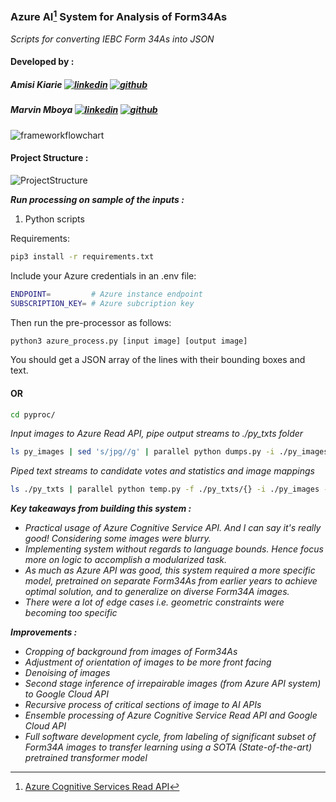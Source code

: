 ### Azure AI[^1] System for Analysis of Form34As 
 _Scripts for converting IEBC Form 34As into JSON_

#### Developed by :
##### Amisi Kiarie [![linkedin](https://img.shields.io/badge/LinkedIn-166FC5?style=border-radius:3px&logo=LinkedIn&logoColor=white)](https://www.linkedin.com/in/akiarie/) [![github](https://img.shields.io/badge/GitHub-000000?style=border-radius:3px&logo=GitHub&logoColor=white)](https://github.com/akiarie/) 
##### Marvin Mboya [![linkedin](https://img.shields.io/badge/LinkedIn-166FC5?style=border-radius:3px&logo=LinkedIn&logoColor=white)](https://www.linkedin.com/in/marvin-mboya-b7bb81195/) [![github](https://img.shields.io/badge/GitHub-000000?style=border-radius:3px&logo=GitHub&logoColor=white)](https://github.com/Marvin-desmond) 

![frameworkflowchart](https://i.imgur.com/SDgIhqh.png)

#### Project Structure :
![ProjectStructure](https://i.imgur.com/s7LbWSo.png)

__*Run processing on sample of the inputs :*__

1. Python scripts

Requirements:

```bash
pip3 install -r requirements.txt
```

Include your Azure credentials in an .env file:
```bash
ENDPOINT=         # Azure instance endpoint
SUBSCRIPTION_KEY= # Azure subcription key
```

Then run the pre-processor as follows:
```bash
python3 azure_process.py [input image] [output image]
```
You should get a JSON array of the lines with their bounding boxes and text.

#### OR 

```bash
cd pyproc/
```
_Input images to Azure Read API, pipe output streams to ./py_txts folder_
```bash
ls py_images | sed 's/jpg//g' | parallel python dumps.py -i ./py_images/{}jpg '>./py_txts/{}txt'
```
_Piped text streams to candidate votes and statistics and image mappings_
```bash
ls ./py_txts | parallel python temp.py -f ./py_txts/{} -i ./py_images -e "jpg"

```
_**Key takeaways from building this system :**_
+ _Practical usage of Azure Cognitive Service API. And I can say it's really good! Considering some images were blurry._
+ _Implementing system without regards to language bounds. Hence focus more on logic to accomplish a modularized task._
+ _As much as Azure API was good, this system required a more specific model, pretrained on separate Form34As from earlier years to achieve optimal solution, and to generalize on diverse Form34A images._
+ _There were a lot of edge cases i.e. geometric constraints were becoming too specific_

_**Improvements :**_
+ _Cropping of background from images of Form34As_
+ _Adjustment of orientation of images to be more front facing_
+ _Denoising of images_
+ _Second stage inference of irrepairable images (from Azure API system) to Google Cloud API_
+ _Recursive process of critical sections of image to AI APIs_
+ _Ensemble processing of Azure Cognitive Service Read API and Google Cloud API_
+ _Full software development cycle, from labeling of significant subset of Form34A images to transfer learning using a SOTA (State-of-the-art) pretrained transformer model_

[^1]: [Azure Cognitive Services Read API](https://docs.microsoft.com/en-us/azure/cognitive-services/computer-vision/quickstarts-sdk/client-library?tabs=visual-studio&pivots=programming-language-python)
